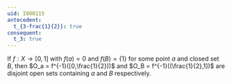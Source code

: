 ```yaml
---
uid: I000115
antecedent:
  t_{3-frac{1}{2}}: true
consequent:
  t_3: true
---
```

If $f:X \rightarrow [0,1]$ with $f(a)=0$ and $f(B)=\{1\}$ for some point $a$ and closed set $B$, then $O_a = f^{-1}([0,\frac{1}{2}))$ and $O_B = f^{-1}((\frac{1}{2},1])$ are disjoint open sets containing $a$ and $B$ respectively.

